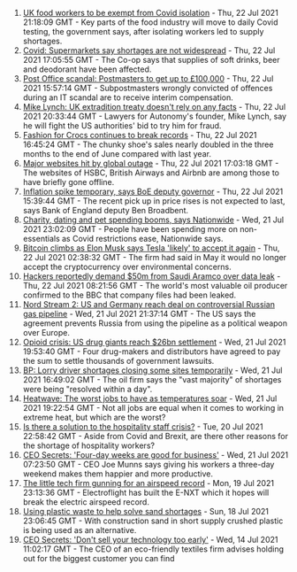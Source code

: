 1. [UK food workers to be exempt from Covid isolation](https://www.bbc.co.uk/news/business-57937342) - Thu, 22 Jul 2021 21:18:09 GMT - Key parts of the food industry will move to daily Covid testing, the government says, after isolating workers led to supply shortages.
2. [Covid: Supermarkets say shortages are not widespread](https://www.bbc.co.uk/news/uk-57924264) - Thu, 22 Jul 2021 17:05:55 GMT - The Co-op says that supplies of soft drinks, beer and deodorant have been affected.
3. [Post Office scandal: Postmasters to get up to £100,000](https://www.bbc.co.uk/news/business-57928397) - Thu, 22 Jul 2021 15:57:14 GMT - Subpostmasters wrongly convicted of offences during an IT scandal are to receive interim compensation.
4. [Mike Lynch: UK extradition treaty doesn't rely on any facts](https://www.bbc.co.uk/news/business-57933718) - Thu, 22 Jul 2021 20:33:44 GMT - Lawyers for Autonomy's founder, Mike Lynch, say he will fight the US authorities' bid to try him for fraud.
5. [Fashion for Crocs continues to break records](https://www.bbc.co.uk/news/business-57935256) - Thu, 22 Jul 2021 16:45:24 GMT - The chunky shoe's sales nearly doubled in the three months to the end of June compared with last year.
6. [Major websites hit by global outage](https://www.bbc.co.uk/news/technology-57929544) - Thu, 22 Jul 2021 17:03:18 GMT - The websites of HSBC, British Airways and Airbnb are among those to have briefly gone offline.
7. [Inflation spike temporary, says BoE deputy governor](https://www.bbc.co.uk/news/business-57922199) - Thu, 22 Jul 2021 15:39:44 GMT - The recent pick up in price rises is not expected to last, says Bank of England deputy Ben Broadbent.
8. [Charity, dating and pet spending booms, says Nationwide](https://www.bbc.co.uk/news/business-57907867) - Wed, 21 Jul 2021 23:02:09 GMT - People have been spending more on non-essentials as Covid restrictions ease, Nationwide says.
9. [Bitcoin climbs as Elon Musk says Tesla 'likely' to accept it again](https://www.bbc.co.uk/news/business-57924354) - Thu, 22 Jul 2021 02:38:32 GMT - The firm had said in May it would no longer accept the cryptocurrency over environmental concerns.
10. [Hackers reportedly demand $50m from Saudi Aramco over data leak](https://www.bbc.co.uk/news/business-57924355) - Thu, 22 Jul 2021 08:21:56 GMT - The world's most valuable oil producer confirmed to the BBC that company files had been leaked.
11. [Nord Stream 2: US and Germany reach deal on controversial Russian gas pipeline](https://www.bbc.co.uk/news/world-europe-57923655) - Wed, 21 Jul 2021 21:37:14 GMT - The US says the agreement prevents Russia from using the pipeline as a political weapon over Europe.
12. [Opioid crisis: US drug giants reach $26bn settlement](https://www.bbc.co.uk/news/business-57910039) - Wed, 21 Jul 2021 19:53:40 GMT - Four drug-makers and distributors have agreed to pay the sum to settle thousands of government lawsuits.
13. [BP: Lorry driver shortages closing some sites temporarily](https://www.bbc.co.uk/news/business-57912922) - Wed, 21 Jul 2021 16:49:02 GMT - The oil firm says the "vast majority" of shortages were being "resolved within a day".
14. [Heatwave: The worst jobs to have as temperatures soar](https://www.bbc.co.uk/news/uk-wales-57914904) - Wed, 21 Jul 2021 19:22:54 GMT - Not all jobs are equal when it comes to working in extreme heat, but which are the worst?
15. [Is there a solution to the hospitality staff crisis?](https://www.bbc.co.uk/news/business-57817775) - Tue, 20 Jul 2021 22:58:42 GMT - Aside from Covid and Brexit, are there other reasons for the shortage of hospitality workers?
16. [CEO Secrets: 'Four-day weeks are good for business'](https://www.bbc.co.uk/news/business-57894093) - Wed, 21 Jul 2021 07:23:50 GMT - CEO Joe Munns says giving his workers a three-day weekend makes them happier and more productive.
17. [The little tech firm gunning for an airspeed record](https://www.bbc.co.uk/news/business-57747128) - Mon, 19 Jul 2021 23:13:36 GMT - Electroflight has built the E-NXT which it hopes will break the electric airspeed record.
18. [Using plastic waste to help solve sand shortages](https://www.bbc.co.uk/news/business-57832425) - Sun, 18 Jul 2021 23:06:45 GMT - With construction sand in short supply crushed plastic is being used as an alternative.
19. [CEO Secrets: 'Don't sell your technology too early'](https://www.bbc.co.uk/news/business-57805207) - Wed, 14 Jul 2021 11:02:17 GMT - The CEO of an eco-friendly textiles firm advises holding out for the biggest customer you can find

